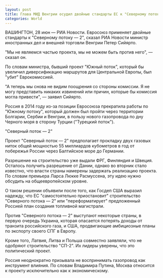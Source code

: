```yaml
---
layout: post
title: Глава МИД Венгрии осудил двойные стандарты ЕС к "Северному потоку — 2"
categories: World
---
```

ВАШИНГТОН, 28 июн — РИА Новости. Евросоюз применяет двойные стандарты к "Северному потоку — 2", сказал РИА Новости министр иностранных дел и внешней торговли Венгрии Петер Сийярто.



"Мы не являемся частью проекта, мы не можем быть против него", — сказал он.

По словам министра, бывший проект "Южный поток", который бы увеличил диверсификацию маршрутов для Центральной Европы, был "убит" Еврокомиссией.

"А теперь мы снова не видим поощрения со стороны комиссии. Я не могу представить никаких извинений или причин, которые бы комиссия могла привести", — заявил Сийярто.

Россия в 2014 году из-за позиции Евросоюза прекратила работы по "Южному потоку", который должен был пройти через территории Болгарии, Сербии и Венгрии, в пользу нового газопровода по дну Черного моря в сторону Турции ("Турецкий поток").

"Северный поток — 2"

Проект "Северный поток — 2" предполагает прокладку двух газовых ниток общей мощностью 55 миллиардов кубометров в год от побережья России через Балтийское море до Германии.

Разрешение на строительство уже выдали ФРГ, Финляндия и Швеция. Осталось получить разрешение от Дании, однако во вторник стало известно, что власти страны намерены задержать реализацию проекта. По словам премьера Ларса Люкке Расмуссена, эту идею нужно обсудить на общеевропейском уровне.

О таком решении объявили после того, как Госдеп США выразил надежду, что ЕС "самостоятельно приостановит" строительство "Северного потока — 2" или "переформатирует" предложенный Россией план создания топливной магистрали.

Против "Северного потока — 2" выступают некоторые страны, в первую очередь Украина, которая опасается потерять доходы от транзита российского газа, и США, продвигающие амбициозные планы по экспорту своего СПГ в Европу.

Кроме того, Латвия, Литва и Польша совместно заявляли, что не одобряют строительство "СП-2". Их лидеры уверены, что это политический проект.

Россия неоднократно призывала не воспринимать газопровод как инструмент влияния. По словам Владимира Путина, Москва относится к проекту исключительно как к экономическому.
